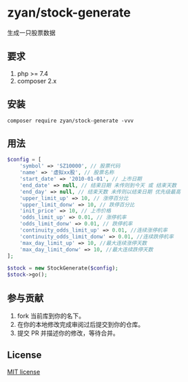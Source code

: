 

# zyan/stock-generate

生成一只股票数据

## 要求

1. php >= 7.4
2. composer 2.x

## 安装

```shell
composer require zyan/stock-generate -vvv
```
## 用法

```php
$config = [
    'symbol' => 'SZ10000', // 股票代码
    'name' => '虚拟xx股', // 股票名称
    'start_date' => '2010-01-01', // 上市日期
    'end_date' => null, // 结束日期 未传则到今天 或 结束天数
    'end_day' => null, // 结束天数 未传则以结束日期 优先级最高
    'upper_limit_up' => 10, // 涨停百分比
    'upper_limit_donw' => 10, // 跌停百分比
    'init_price' => 10, // 上市价格
    'odds_limit_up' => 0.01, // 涨停机率
    'odds_limit_donw' => 0.01, // 跌停机率
    'continuity_odds_limit_up' => 0.01, //连续涨停机率
    'continuity_odds_limit_donw' => 0.01, //连续跌停机率
    'max_day_limit_up' => 10, //最大连续涨停天数
    'max_day_limit_donw' => 10, //最大连续跌停天数
];

$stock = new StockGenerate($config);
$stock->go();

```

## 参与贡献

1. fork 当前库到你的名下。
2. 在你的本地修改完成审阅过后提交到你的仓库。
3. 提交 PR 并描述你的修改，等待合并。
## License

[MIT license](https://opensource.org/licenses/MIT)
